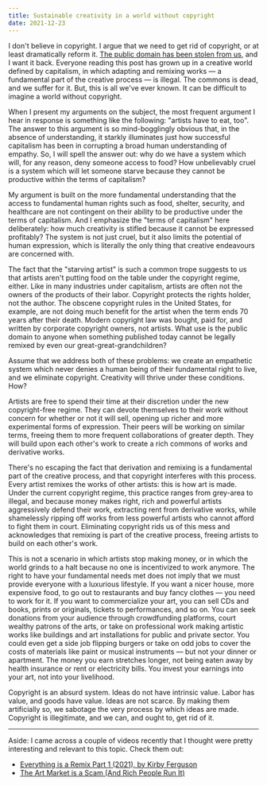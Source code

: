 ```yaml
---
title: Sustainable creativity in a world without copyright
date: 2021-12-23
---
```


I don't believe in copyright. I argue that we need to get rid of copyright, or
at least dramatically reform it. [The public domain has been stolen from us][0],
and I want it back. Everyone reading this post has grown up in a creative world
defined by capitalism, in which adapting and remixing works &mdash; a
fundamental part of the creative process &mdash; is illegal. The commons is
dead, and we suffer for it. But, this is all we've ever known. It can be
difficult to imagine a world without copyright.

[0]: /2020/08/24/Alice-in-Wonderland.html

When I present my arguments on the subject, the most frequent argument I hear in
response is something like the following: "artists have to eat, too". The answer
to this argument is so mind-bogglingly obvious that, in the absence of
understanding, it starkly illuminates just how successful capitalism has been in
corrupting a broad human understanding of empathy. So, I will spell the answer
out: why do we have a system which will, for any reason, deny someone access to
food? How unbelievably cruel is a system which will let someone starve because
they cannot be productive within the terms of capitalism?

My argument is built on the more fundamental understanding that the access to
fundamental human rights such as food, shelter, security, and healthcare are not
contingent on their ability to be productive under the terms of capitalism. And
I emphasize the "terms of capitalism" here deliberately: how much creativity is
stifled because it cannot be expressed profitably? The system is not just cruel,
but it also limits the potential of human expression, which is literally the
only thing that creative endeavours are concerned with.

The fact that the "starving artist" is such a common trope suggests to us that
artists aren't putting food on the table under the copyright regime, either.
Like in many industries under capitalism, artists are often not the owners of
the products of their labor. Copyright protects the rights holder, not the
author. The obscene copyright rules in the United States, for example, are not
doing much benefit for the artist when the term ends 70 years after their death.
Modern copyright law was bought, paid for, and written by corporate copyright
owners, not artists. What use is the public domain to anyone when something
published today cannot be legally remixed by even our great-great-grandchildren?

Assume that we address both of these problems: we create an empathetic system
which never denies a human being of their fundamental right to live, and we
eliminate copyright. Creativity will thrive under these conditions. How?

Artists are free to spend their time at their discretion under the new
copyright-free regime. They can devote themselves to their work without concern
for whether or not it will sell, opening up richer and more experimental forms
of expression. Their peers will be working on similar terms, freeing them to
more frequent collaborations of greater depth. They will build upon each other's
work to create a rich commons of works and derivative works.

There's no escaping the fact that derivation and remixing is a fundamental part
of the creative process, and that copyright interferes with this process. Every
artist remixes the works of other artists: this is how art is made. Under the
current copyright regime, this practice ranges from grey-area to illegal, and
because money makes right, rich and powerful artists aggressively defend their
work, extracting rent from derivative works, while shamelessly ripping off works
from less powerful artists who cannot afford to fight them in court. Eliminating
copyright rids us of this mess and acknowledges that remixing is part of the
creative process, freeing artists to build on each other's work.

This is not a scenario in which artists stop making money, or in which the world
grinds to a halt because no one is incentivized to work anymore. The right to
have your fundamental needs met does not imply that we must provide everyone
with a luxurious lifestyle. If you want a nicer house, more expensive food, to
go out to restaurants and buy fancy clothes &mdash; you need to work for it. If
you want to commercialize your art, you can sell CDs and books, prints or
originals, tickets to performances, and so on. You can seek donations from
your audience through crowdfunding platforms, court wealthy patrons of the arts,
or take on professional work making artistic works like buildings and art
installations for public and private sector. You could even get a side job
flipping burgers or take on odd jobs to cover the costs of materials like paint
or musical instruments &mdash; but not your dinner or apartment. The money you
earn stretches longer, not being eaten away by health insurance or rent or
electricity bills. You invest your earnings into your art, not into your
livelihood.

Copyright is an absurd system. Ideas do not have intrinsic value. Labor has
value, and goods have value. Ideas are not scarce. By making them artificially
so, we sabotage the very process by which ideas are made. Copyright is
illegitimate, and we can, and ought to, get rid of it.

---

Aside: I came across a couple of videos recently that I thought were pretty
interesting and relevant to this topic. Check them out:

- [Everything is a Remix Part 1 (2021), by Kirby Ferguson](https://redirect.invidious.io/watch?v=MZ2GuvUWaP8)
- [The Art Market is a Scam (And Rich People Run It)](https://redirect.invidious.io/watch?v=ZZ3F3zWiEmc)
